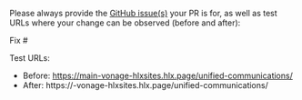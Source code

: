 Please always provide the [GitHub issue(s)](../issues) your PR is for, as well as test URLs where your change can be observed (before and after):

Fix #<gh-issue-id>

Test URLs:
- Before: https://main-vonage-hlxsites.hlx.page/unified-communications/
- After: https://<branch>-vonage-hlxsites.hlx.page/unified-communications/
